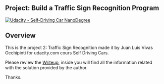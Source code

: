 ## Project: Build a Traffic Sign Recognition Program
[![Udacity - Self-Driving Car NanoDegree](https://s3.amazonaws.com/udacity-sdc/github/shield-carnd.svg)](http://www.udacity.com/drive)

Overview
---
This is the project 2: Traffic Sign Recognition made it by Juan Luis Vivas Occhipinti for udacity.com cours Self Driving Cars.

Please review the [Writeup](https://github.com/juanlvo/CarND-Traffic-Sign-Classifier-Project/blob/master/writeup.md), inside you will find all the information related with the solution provided by the author.

Thanks.
